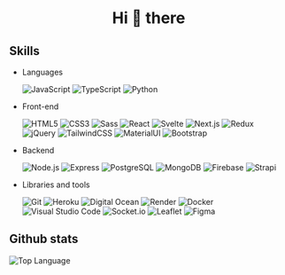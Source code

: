 <h1 align="center">Hi 👋 there</h1>

<p align="center">
</p>

## Skills

- Languages

  ![JavaScript](https://img.shields.io/badge/-JavaScript-05122A?&logo=JavaScript)
  ![TypeScript](https://img.shields.io/badge/-TypeScript-05122A?&logo=TypeScript)
  ![Python](https://img.shields.io/badge/-Python-05122A?&logo=python)

- Front-end

  ![HTML5](https://img.shields.io/badge/-HTML5-05122A?&logo=HTML5&logoColor=E34F26)
  ![CSS3](https://img.shields.io/badge/-CSS3-05122A?&logo=CSS3&logoColor=1572B6)
  ![Sass](https://img.shields.io/badge/-Sass-05122A?&logo=Sass&logoColor=CC6699)
  ![React](https://img.shields.io/badge/-React-05122A?&logo=React)
  ![Svelte](https://img.shields.io/badge/-Svelte-05122A?&logo=Svelte&logoColor=FF3E00)
  ![Next.js](https://img.shields.io/badge/-Next.js-05122A?&logo=Next.js)
  ![Redux](https://img.shields.io/badge/-Redux-05122A?&logo=Redux&logoColor=764ABC)
  ![jQuery](https://img.shields.io/badge/-jQuery-05122A?&logo=jQuery&logoColor=0769AD)
  ![TailwindCSS](https://img.shields.io/badge/-TailwindCSS-05122A?&logo=TailwindCSS&logoColor=06B6D4)
  ![MaterialUI](https://img.shields.io/badge/Material%20UI-05122A?logo=mui&logoColor=white)
  ![Bootstrap](https://img.shields.io/badge/Bootstrap%20UI-05122A?logo=bootstrap&logoColor=white)

- Backend

  ![Node.js](https://img.shields.io/badge/-Node.js-05122A?&logo=Node.js)
  ![Express](https://img.shields.io/badge/-Express-05122A?&logo=Express)
  ![PostgreSQL](https://img.shields.io/badge/-PostgreSQL-05122A?&logo=PostgreSQL&logoColor=4169E1)
  ![MongoDB](https://img.shields.io/badge/-MongoDB-05122A?&logo=MongoDB&logoColor=47A248)
  ![Firebase](https://img.shields.io/badge/-firebase-05122A?&logo=firebase&logoColor=47A248)
  ![Strapi](https://img.shields.io/badge/-strapi-05122A?&logo=strapi&logoColor=47A248)

- Libraries and tools
  
  ![Git](https://img.shields.io/badge/-Git-05122A?style=flat&logo=git)
  ![Heroku](https://img.shields.io/badge/-Heroku-05122A?style=flat&logo=heroku)
  ![Digital Ocean](https://img.shields.io/badge/-Digital_Ocean-05122A?style=flat&logo=DigitalOcean)
  ![Render](https://img.shields.io/badge/-Render-05122A?style=flat&logo=render)
  ![Docker](https://img.shields.io/badge/-Docker-05122A?style=flat&logo=docker)
  ![Visual Studio Code](https://img.shields.io/badge/-VS%20Code-05122A?style=flat&logo=visual-studio-code&logoColor=007ACC)
  ![Socket.io](https://img.shields.io/badge/-Socket.io-05122A?&logo=Socket.io)
  ![Leaflet](https://img.shields.io/badge/-Leaflet-05122A?&logo=Leaflet)
  ![Figma](https://img.shields.io/badge/-Figma-05122A?&logo=figma)

## Github stats

<img alt = "Top Language" src="https://readme-stats-alejandrogomeze.vercel.app/api?username=AlejandroGomezE&show_icons=true&hide_border=true">
